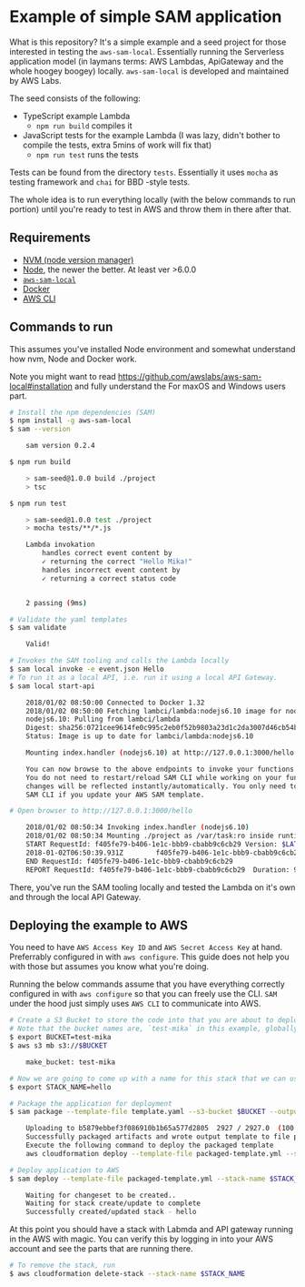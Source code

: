 # Example of simple SAM application

What is this repository? It's a simple example and a seed project for those interested in testing the `aws-sam-local`. Essentially running the Serverless application model (in laymans terms: AWS Lambdas, ApiGateway and the whole hoogey boogey) locally. `aws-sam-local` is developed and maintained by AWS Labs.

The seed consists of the following:

* TypeScript example Lambda
   * `npm run build` compiles it
* JavaScript tests for the example Lambda (I was lazy, didn't bother to compile the tests, extra 5mins of work will fix that)
   * `npm run test` runs the tests

Tests can be found from the directory `tests`. Essentially it uses `mocha` as testing framework and `chai` for BBD -style tests.

The whole idea is to run everything locally (with the below commands to run portion) until you're ready to test in AWS and throw them in there after that. 
 
## Requirements

* [NVM (node version manager)](https://github.com/creationix/nvm)
* [Node](https://nodejs.org/en/), the newer the better. At least ver >6.0.0
* [`aws-sam-local`](https://github.com/awslabs/aws-sam-local)
* [Docker](https://docs.docker.com/engine/installation/)
* [AWS CLI](https://aws.amazon.com/cli/)

## Commands to run

This assumes you've installed Node environment and somewhat understand how nvm, Node and Docker work.

Note you might want to read https://github.com/awslabs/aws-sam-local#installation and fully understand the For maxOS and Windows users part.


```bash
# Install the npm dependencies (SAM)
$ npm install -g aws-sam-local
$ sam --version

    sam version 0.2.4

$ npm run build

    > sam-seed@1.0.0 build ./project
    > tsc

$ npm run test

    > sam-seed@1.0.0 test ./project
    > mocha tests/**/*.js

    Lambda invokation
        handles correct event content by
        ✓ returning the correct "Hello Mika!"
        handles incorrect event content by
        ✓ returning a correct status code


    2 passing (9ms)

# Validate the yaml templates
$ sam validate

    Valid!

# Invokes the SAM tooling and calls the Lambda locally
$ sam local invoke -e event.json Hello
# To run it as a local API, i.e. run it using a local API Gateway.
$ sam local start-api

    2018/01/02 08:50:00 Connected to Docker 1.32
    2018/01/02 08:50:00 Fetching lambci/lambda:nodejs6.10 image for nodejs6.10 runtime...
    nodejs6.10: Pulling from lambci/lambda
    Digest: sha256:0721cee9614fe0c995c2eb0f52b9803a23d1c2da3007d46cb54b745d970850a0
    Status: Image is up to date for lambci/lambda:nodejs6.10

    Mounting index.handler (nodejs6.10) at http://127.0.0.1:3000/hello [GET]

    You can now browse to the above endpoints to invoke your functions.
    You do not need to restart/reload SAM CLI while working on your functions,
    changes will be reflected instantly/automatically. You only need to restart
    SAM CLI if you update your AWS SAM template.

# Open browser to http://127.0.0.1:3000/hello

    2018/01/02 08:50:34 Invoking index.handler (nodejs6.10)
    2018/01/02 08:50:34 Mounting ./project as /var/task:ro inside runtime container
    START RequestId: f405fe79-b406-1e1c-bbb9-cbabb9c6cb29 Version: $LATEST
    2018-01-02T06:50:39.931Z        f405fe79-b406-1e1c-bbb9-cbabb9c6cb29    Debug: event received: {"httpMethod":"GET","body":"","resource":"/hello","requestContext":{"resourcePath":"/hello","httpMethod":"GET","stage":"prod","identity":{"sourceIp":"127.0.0.1:56038"}},"queryStringParameters":{},"headers":{"Accept":"text/html,application/xhtml+xml,application/xml;q=0.9,image/webp,image/apng,*/*;q=0.8","Accept-Encoding":"gzip, deflate, br","Accept-Language":"en-US,en;q=0.9,fi;q=0.8","Connection":"keep-alive","Upgrade-Insecure-Requests":"1","User-Agent":"Mozilla/5.0 (Macintosh; Intel Mac OS X 10_13_2) AppleWebKit/537.36 (KHTML, like Gecko) Chrome/63.0.3239.84 Safari/537.36"},"pathParameters":null,"stageVariables":null,"path":"/hello"}
    END RequestId: f405fe79-b406-1e1c-bbb9-cbabb9c6cb29
    REPORT RequestId: f405fe79-b406-1e1c-bbb9-cbabb9c6cb29  Duration: 9.23 ms       Billed Duration: 0 ms   Memory Size: 0 MB  Max Memory Used: 28 MB

```

There, you've run the SAM tooling locally and tested the Lambda on it's own and through the local API Gateway. 

## Deploying the example to AWS

You need to have `AWS Access Key ID` and `AWS Secret Access Key` at hand. Preferrably configured in with `aws configure`. This guide does not help you with those but assumes you know what you're doing. 

Running the below commands assume that you have everything correctly configured in with `aws configure` so that you can freely use the CLI. `SAM` under the hood just simply uses `AWS CLI` to communicate into AWS.

```bash
# Create a S3 Bucket to store the code into that you are about to deploy.
# Note that the bucket names are, `test-mika` in this example, globally unique and the name might be already in use, just make up a new one that's unique.
$ export BUCKET=test-mika 
$ aws s3 mb s3://$BUCKET

    make_bucket: test-mika

# Now we are going to come up with a name for this stack that we can use to follow it
$ export STACK_NAME=hello

# Package the application for deployment
$ sam package --template-file template.yaml --s3-bucket $BUCKET --output-template-file packaged-template.yml

    Uploading to b5879ebbef3f086910b1b65a577d2805  2927 / 2927.0  (100.00%)
    Successfully packaged artifacts and wrote output template to file packaged-template.yml.
    Execute the following command to deploy the packaged template
    aws cloudformation deploy --template-file packaged-template.yml --stack-name <YOUR STACK NAME>

# Deploy application to AWS
$ sam deploy --template-file packaged-template.yml --stack-name $STACK_NAME --capabilities CAPABILITY_IAM

    Waiting for changeset to be created..
    Waiting for stack create/update to complete
    Successfully created/updated stack - hello
```

At this point you should have a stack with Labmda and API gateway running in the AWS with magic. You can verify this by logging in into your AWS account and see the parts that are running there.

```bash
# To remove the stack, run
$ aws cloudformation delete-stack --stack-name $STACK_NAME
```
